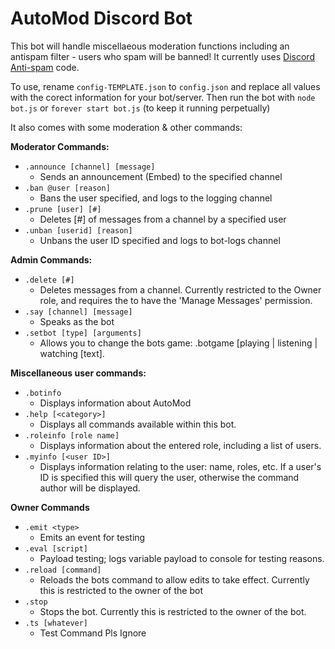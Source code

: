 # AutoMod Discord Bot
This bot will handle miscellaeous moderation functions including an antispam filter - users who spam will be banned! It currently uses [Discord Anti-spam](https://github.com/Michael-J-Scofield/discord-anti-spam) code.

To use, rename `config-TEMPLATE.json` to `config.json` and replace all values with the corect information for your bot/server. Then run the bot with `node bot.js` or `forever start bot.js` (to keep it running perpetually)

It also comes with some moderation & other commands:

**Moderator Commands:**
- `.announce [channel] [message]`
    - Sends an announcement (Embed) to the specified channel
- `.ban @user [reason]`
    - Bans the user specified, and logs to the logging channel
- `.prune [user] [#]`
    - Deletes [#] of messages from a channel by a specified user
- `.unban [userid] [reason]`
    - Unbans the user ID specified and logs to bot-logs channel

**Admin Commands:**
- `.delete [#]`
    - Deletes messages from a channel. Currently restricted to the Owner role, and requires the to have the 'Manage Messages' permission.
- `.say [channel] [message]`
    - Speaks as the bot
- `.setbot [type] [arguments]`
    - Allows you to change the bots game: .botgame [playing | listening | watching [text].

**Miscellaneous user commands:**
- `.botinfo`
    - Displays information about AutoMod
- `.help [<category>]`
    - Displays all commands available within this bot.
- `.roleinfo [role name]`
    - Displays information about the entered role, including a list of users.
- `.myinfo [<user ID>]`
    - Displays information relating to the user: name, roles, etc. If a user's ID is specified this will query the user, otherwise the command author will be displayed.

**Owner Commands**
- `.emit <type>`
    - Emits an event for testing
- `.eval [script]`
    - Payload testing; logs variable payload to console for testing reasons.
- `.reload [command]`
    - Reloads the bots command to allow edits to take effect. Currently this is restricted to the owner of the bot
- `.stop`
    - Stops the bot. Currently this is restricted to the owner of the bot.
- `.ts [whatever]`
    - Test Command Pls Ignore